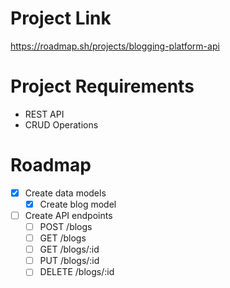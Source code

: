 # Project Link
https://roadmap.sh/projects/blogging-platform-api

# Project Requirements
- REST API
- CRUD Operations

# Roadmap
- [x] Create data models
    - [x] Create blog model
- [ ] Create API endpoints
    - [ ] POST /blogs
    - [ ] GET /blogs
    - [ ] GET /blogs/:id
    - [ ] PUT /blogs/:id
    - [ ] DELETE /blogs/:id
